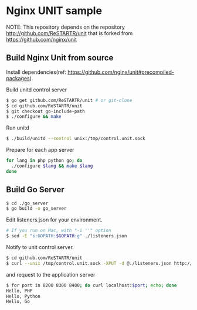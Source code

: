 Nginx UNIT sample
====

NOTE:
This repository depends on the repository http://github.com/ReSTARTR/unit that is forked from https://github.com/nginx/unit

Build Nginx Unit from source
----

Install dependencies(ref: https://github.com/nginx/unit#precompiled-packages).

Build unitd control server

```sh
$ go get github.com/ReSTARTR/unit # or git-clone
$ cd github.com/ReSTARTR/unit
$ git checkout go-include-path
$ ./configure && make
```

Run unitd

```sh
$ ./build/unitd --control unix:/tmp/control.unit.sock
```

Prepare for each app server

```sh
for lang in php python go; do
  ./configure $lang && make $lang
done
```


Build Go Server
----

```sh
$ cd ./go_server
$ go build -o go_server
```

Edit listeners.json for your environment.

```sh
# If you run on Mac, with "-i ''" option
$ sed -E "s:GOPATH:$GOPATH:g" ./listeners.json
```

Notify to unit control server.

```sh
$ cd github.com/ReSTARTR/unit
$ curl --unix /tmp/control.unit.sock -XPUT -d @./listeners.json http://localhost/
```

and request to the application server

```sh
$ for port in 8200 8300 8400; do curl localhost:$port; echo; done
Hello, PHP
Hello, Python
Hello, Go
```

